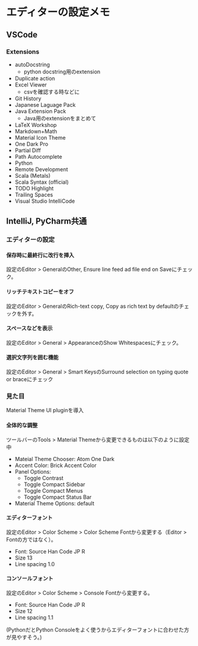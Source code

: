 # エディターの設定メモ

## VSCode

### Extensions

- autoDocstring
    - python docstring用のextension
- Duplicate action
- Excel Viewer
    - csvを確認する時などに
- Git History
- Japanese Laguage Pack
- Java Extension Pack
    - Java用のextensionをまとめて
- LaTeX Workshop
- Markdown+Math
- Material Icon Theme
- One Dark Pro
- Partial Diff
- Path Autocomplete
- Python
- Remote Development
- Scala (Metals)
- Scala Syntax (official)
- TODO Highlight
- Trailing Spaces
- Visual Studio IntelliCode

## IntelliJ, PyCharm共通

### エディターの設定

#### 保存時に最終行に改行を挿入

設定のEditor > GeneralのOther, Ensure line feed ad file end on Saveにチェック。

#### リッチテキストコピーをオフ

設定のEditor > GeneralのRich-text copy, Copy as rich text by defaultのチェックを外す。

#### スペースなどを表示

設定のEditor > General > AppearanceのShow Whitespacesにチェック。

#### 選択文字列を囲む機能

設定のEditor > General > Smart KeysのSurround selection on typing quote or braceにチェック

### 見た目

Material Theme UI pluginを導入

#### 全体的な調整

ツールバーのTools > Material Themeから変更できるものは以下のように設定中

- Mateial Theme Chooser: Atom One Dark
- Accent Color: Brick Accent Color
- Panel Options:
    - Toggle Contrast
    - Toggle Compact Sidebar
    - Toggle Compact Menus
    - Toggle Compact Status Bar
- Material Theme Options: default


#### エディターフォント

設定のEditor > Color Scheme > Color Scheme Fontから変更する（Editor > Fontの方ではなく）。

- Font: Source Han Code JP R
- Size 13
- Line spacing 1.0


#### コンソールフォント

設定のEditor > Color Scheme > Console Fontから変更する。

- Font: Source Han Code JP R
- Size 12
- Line spacing 1.1

(PythonだとPython Consoleをよく使うからエディターフォントに合わせた方が見やすそう。)
